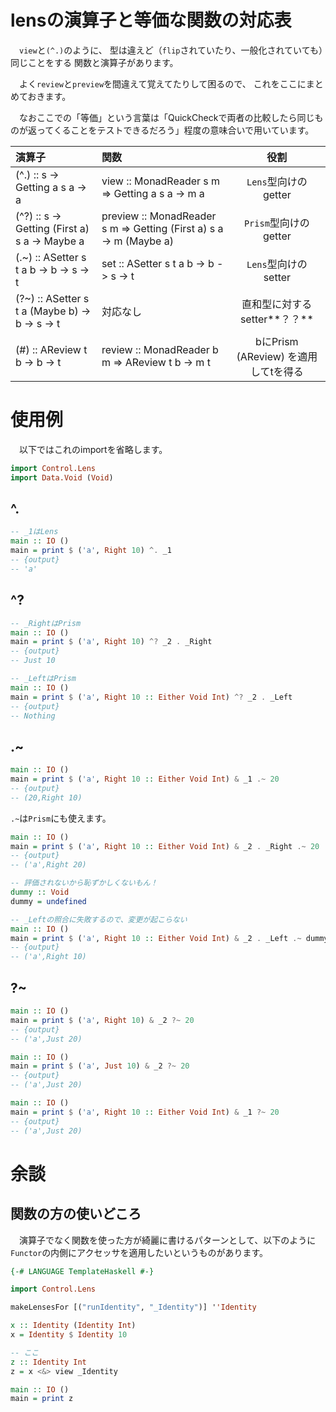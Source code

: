 # lensの演算子と等価な関数の対応表
　`view`と`(^.)`のように、
型は違えど（`flip`されていたり、一般化されていても）同じことをする
関数と演算子があります。

　よく`review`と`preview`を間違えて覚えてたりして困るので、
これをここにまとめておきます。

　なおここでの「等価」という言葉は「QuickCheckで両者の比較したら同じものが返ってくることをテストできるだろう」程度の意味合いで用いています。

|演算子 |関数 | 役割 |
|:----------------------------------------------|:--------------------------------------------------------------------|:----------------------------:|
| (^.) :: s -> Getting a s a -> a | view :: MonadReader s m => Getting a s a -> m a | `Lens`型向けのgetter |
| (^?) :: s -> Getting (First a) s a -> Maybe a | preview :: MonadReader s m => Getting (First a) s a -> m (Maybe a) | `Prism`型向けのgetter |
| (.~) :: ASetter s t a b -> b -> s -> t | set :: ASetter s t a b -> b -> s -> t | `Lens`型向けのsetter |
| (?~) :: ASetter s t a (Maybe b) -> b -> s -> t | 対応なし | 直和型に対するsetter**？？** |
| (#) :: AReview t b -> b -> t | review :: MonadReader b m => AReview t b -> m t | bにPrism (AReview) を適用してtを得る |


# 使用例
　以下ではこれのimportを省略します。

```haskell
import Control.Lens
import Data.Void (Void)
```

## ^.

```haskell
-- _1はLens
main :: IO ()
main = print $ ('a', Right 10) ^. _1
-- {output}
-- 'a'
```

## ^?

```haskell
-- _RightはPrism
main :: IO ()
main = print $ ('a', Right 10) ^? _2 . _Right
-- {output}
-- Just 10
```

```haskell
-- _LeftはPrism
main :: IO ()
main = print $ ('a', Right 10 :: Either Void Int) ^? _2 . _Left
-- {output}
-- Nothing
```

## .~

```haskell
main :: IO ()
main = print $ ('a', Right 10 :: Either Void Int) & _1 .~ 20
-- {output}
-- (20,Right 10)
```

`.~`は`Prism`にも使えます。

```haskell
main :: IO ()
main = print $ ('a', Right 10 :: Either Void Int) & _2 . _Right .~ 20
-- {output}
-- ('a',Right 20)
```

```haskell
-- 評価されないから恥ずかしくないもん！
dummy :: Void
dummy = undefined

-- _Leftの照合に失敗するので、変更が起こらない
main :: IO ()
main = print $ ('a', Right 10 :: Either Void Int) & _2 . _Left .~ dummy
-- {output}
-- ('a',Right 10)
```

## ?~

```haskell
main :: IO ()
main = print $ ('a', Right 10) & _2 ?~ 20
-- {output}
-- ('a',Just 20)
```

```haskell
main :: IO ()
main = print $ ('a', Just 10) & _2 ?~ 20
-- {output}
-- ('a',Just 20)
```

```haskell
main :: IO ()
main = print $ ('a', Right 10 :: Either Void Int) & _1 ?~ 20
-- {output}
-- ('a',Just 20)
```


# 余談
## 関数の方の使いどころ
　演算子でなく関数を使った方が綺麗に書けるパターンとして、以下のように
`Functor`の内側にアクセッサを適用したいというものがあります。

```haskell
{-# LANGUAGE TemplateHaskell #-}

import Control.Lens

makeLensesFor [("runIdentity", "_Identity")] ''Identity

x :: Identity (Identity Int)
x = Identity $ Identity 10

-- ここ
z :: Identity Int
z = x <&> view _Identity

main :: IO ()
main = print z
```

